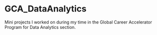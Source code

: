 # GCA_DataAnalytics
Mini projects I worked on during my time in the Global Career Accelerator Program for Data Analytics section.
